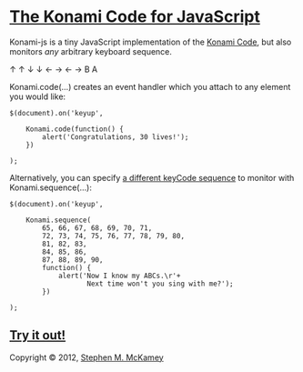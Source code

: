 [The Konami Code for JavaScript](http://github.com/mckamey/konami-js/)
==============================

Konami-js is a tiny JavaScript implementation of the [Konami Code](http://en.wikipedia.org/wiki/Konami_Code), but also monitors *any* arbitrary keyboard sequence.

&#8593; &#8593; &#8595; &#8595; &#8592; &#8594; &#8592; &#8594; B A

Konami.code(&hellip;) creates an event handler which you attach to any element you would like:

	$(document).on('keyup',
	
		Konami.code(function() {
			alert('Congratulations, 30 lives!');
		})
	
	);

Alternatively, you can specify [a different keyCode sequence](http://en.wikipedia.org/wiki/Alphabet_song) to monitor with Konami.sequence(&hellip;):

	$(document).on('keyup',
	
		Konami.sequence(
			65, 66, 67, 68, 69, 70, 71,
			72, 73, 74, 75, 76, 77, 78, 79, 80,
			81, 82, 83,
			84, 85, 86,
			87, 88, 89, 90,
			function() {
				alert('Now I know my ABCs.\r'+
					   Next time won't you sing with me?');
			})
	
	);


[Try it out!](http://mckamey.github.com/konami-js/)
-----------

Copyright &copy; 2012, [Stephen M. McKamey](http://mck.me)
